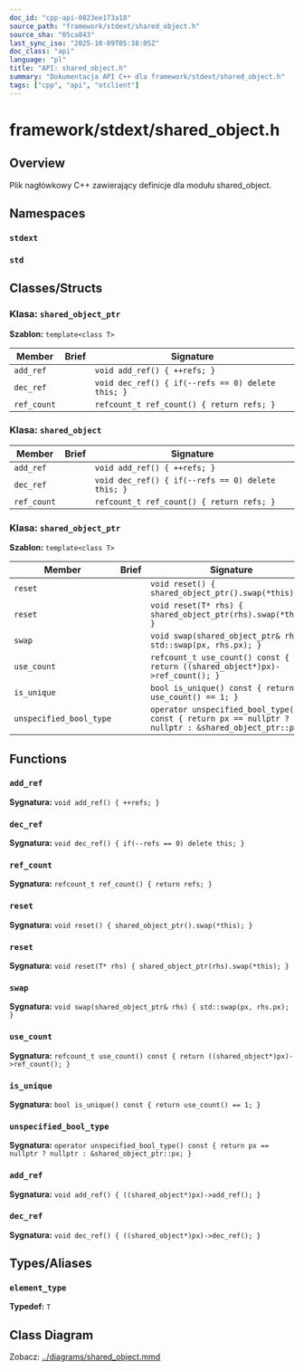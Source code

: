 ```yaml
---
doc_id: "cpp-api-0823ee173a18"
source_path: "framework/stdext/shared_object.h"
source_sha: "05ca843"
last_sync_iso: "2025-10-09T05:38:05Z"
doc_class: "api"
language: "pl"
title: "API: shared_object.h"
summary: "Dokumentacja API C++ dla framework/stdext/shared_object.h"
tags: ["cpp", "api", "otclient"]
---
```


# framework/stdext/shared_object.h

## Overview

Plik nagłówkowy C++ zawierający definicje dla modułu shared_object.

## Namespaces

### `stdext`

### `std`

## Classes/Structs

### Klasa: `shared_object_ptr`

**Szablon:** `template<class T>`

| Member | Brief | Signature |
|--------|-------|-----------|
| `add_ref` |  | `void add_ref() { ++refs; }` |
| `dec_ref` |  | `void dec_ref() { if(--refs == 0) delete this; }` |
| `ref_count` |  | `refcount_t ref_count() { return refs; }` |

### Klasa: `shared_object`

| Member | Brief | Signature |
|--------|-------|-----------|
| `add_ref` |  | `void add_ref() { ++refs; }` |
| `dec_ref` |  | `void dec_ref() { if(--refs == 0) delete this; }` |
| `ref_count` |  | `refcount_t ref_count() { return refs; }` |

### Klasa: `shared_object_ptr`

**Szablon:** `template<class T>`

| Member | Brief | Signature |
|--------|-------|-----------|
| `reset` |  | `void reset() { shared_object_ptr().swap(*this); }` |
| `reset` |  | `void reset(T* rhs) { shared_object_ptr(rhs).swap(*this); }` |
| `swap` |  | `void swap(shared_object_ptr& rhs) { std::swap(px, rhs.px); }` |
| `use_count` |  | `refcount_t use_count() const { return ((shared_object*)px)->ref_count(); }` |
| `is_unique` |  | `bool is_unique() const { return use_count() == 1; }` |
| `unspecified_bool_type` |  | `operator unspecified_bool_type() const { return px == nullptr ? nullptr : &shared_object_ptr::px; }` |

## Functions

### `add_ref`

**Sygnatura:** `void add_ref() { ++refs; }`

### `dec_ref`

**Sygnatura:** `void dec_ref() { if(--refs == 0) delete this; }`

### `ref_count`

**Sygnatura:** `refcount_t ref_count() { return refs; }`

### `reset`

**Sygnatura:** `void reset() { shared_object_ptr().swap(*this); }`

### `reset`

**Sygnatura:** `void reset(T* rhs) { shared_object_ptr(rhs).swap(*this); }`

### `swap`

**Sygnatura:** `void swap(shared_object_ptr& rhs) { std::swap(px, rhs.px); }`

### `use_count`

**Sygnatura:** `refcount_t use_count() const { return ((shared_object*)px)->ref_count(); }`

### `is_unique`

**Sygnatura:** `bool is_unique() const { return use_count() == 1; }`

### `unspecified_bool_type`

**Sygnatura:** `operator unspecified_bool_type() const { return px == nullptr ? nullptr : &shared_object_ptr::px; }`

### `add_ref`

**Sygnatura:** `void add_ref() { ((shared_object*)px)->add_ref(); }`

### `dec_ref`

**Sygnatura:** `void dec_ref() { ((shared_object*)px)->dec_ref(); }`

## Types/Aliases

### `element_type`

**Typedef:** `T`

## Class Diagram

Zobacz: [../diagrams/shared_object.mmd](../diagrams/shared_object.mmd)
